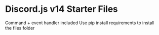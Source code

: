 # Discord.js v14 Starter Files

Command + event handler included Use pip install requirements to install the files folder
